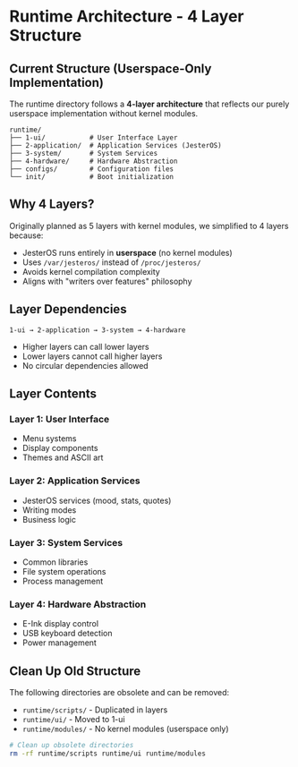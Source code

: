 # Runtime Architecture - 4 Layer Structure

## Current Structure (Userspace-Only Implementation)

The runtime directory follows a **4-layer architecture** that reflects our purely userspace implementation without kernel modules.

```
runtime/
├── 1-ui/           # User Interface Layer
├── 2-application/  # Application Services (JesterOS)
├── 3-system/       # System Services
├── 4-hardware/     # Hardware Abstraction
├── configs/        # Configuration files
└── init/           # Boot initialization
```

## Why 4 Layers?

Originally planned as 5 layers with kernel modules, we simplified to 4 layers because:
- JesterOS runs entirely in **userspace** (no kernel modules)
- Uses `/var/jesteros/` instead of `/proc/jesteros/`
- Avoids kernel compilation complexity
- Aligns with "writers over features" philosophy

## Layer Dependencies

```
1-ui → 2-application → 3-system → 4-hardware
```

- Higher layers can call lower layers
- Lower layers cannot call higher layers
- No circular dependencies allowed

## Layer Contents

### Layer 1: User Interface
- Menu systems
- Display components
- Themes and ASCII art

### Layer 2: Application Services
- JesterOS services (mood, stats, quotes)
- Writing modes
- Business logic

### Layer 3: System Services
- Common libraries
- File system operations
- Process management

### Layer 4: Hardware Abstraction
- E-Ink display control
- USB keyboard detection
- Power management

## Clean Up Old Structure

The following directories are obsolete and can be removed:
- `runtime/scripts/` - Duplicated in layers
- `runtime/ui/` - Moved to 1-ui
- `runtime/modules/` - No kernel modules (userspace only)

```bash
# Clean up obsolete directories
rm -rf runtime/scripts runtime/ui runtime/modules
```